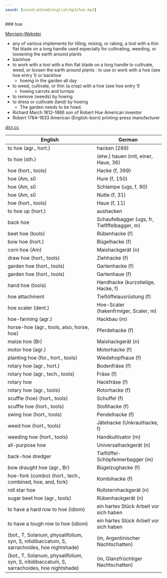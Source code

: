 ```yaml
---
sound: [sound:ankimd/english/mp3/hoe.mp3]
---
```


\### hoe

[Merriam-Webster](https://www.merriam-webster.com/dictionary/hoe)

- any of various implements for tilling, mixing, or raking, a tool with a thin flat blade on a long handle used especially for cultivating, weeding, or loosening the earth around plants
- backhoe
- to work with a tool with a thin flat blade on a long handle to cultivate, weed, or loosen the earth around plants : to use or work with a hoe (see hoe entry 1) or backhoe
    - hoeing in the garden all day
- to weed, cultivate, or thin (a crop) with a hoe (see hoe entry 1)
    - hoeing carrots and turnips
- to remove (weeds) by hoeing
- to dress or cultivate (land) by hoeing
    - The garden needs to be hoed.
- Richard March 1812–1886 son of Robert Hoe American inventor
- Robert 1784–1833 American (English-born) printing-press manufacturer

[dict.cc](https://www.dict.cc/hoe)

| English        | German       |
| -------------- | ------------ |
| to hoe (agr., hort.) | hacken (289) |
| to hoe (sth.) | (etw.) hauen (mit, einer, Haue, 36) |
| hoe (hort., tools) | Hacke (f, 399) |
| hoe (Am, sl) | Hure (f, 150) |
| hoe (Am, sl) | Schlampe (ugs, f, 90) |
| hoe (Am, sl) | Nutte (f, 31) |
| hoe (hort., tools) | Haue (f, 11) |
| to hoe up (hort.) | aushacken |
| back hoe | Schaufelbagger (ugs, fr, Tieflffelbagger, m) |
| beet hoe (tools) | Rübenhacke (f) |
| bow hoe (hort.) | Bügelhacke (f) |
| corn hoe (Am) | Maishackgerät (n) |
| draw hoe (hort., tools) | Ziehhacke (f) |
| garden hoe (hort., tools) | Gartenhacke (f) |
| garden hoe (hort., tools) | Gartenhaue (f) |
| hand hoe (tools) | Handhacke (kurzstielige, Hacke, f) |
| hoe attachment | Tieflöffelausrüstung (f) |
| hoe scaler (dent.) | Hoe-Scaler (hakenfrmiger, Scaler, m) |
| hoe-farming (agr.) | Hackbau (m) |
| horse-hoe (agr., tools, also, horse, hoe) | Pferdehacke (f) |
| maize hoe (Br) | Maishackgerät (n) |
| motor hoe (agr.) | Motorhacke (f) |
| planting hoe (for., hort., tools) | Wiedehopfhaue (f) |
| rotary hoe (agr., hort.) | Bodenfräse (f) |
| rotary hoe (agr., tech., tools) | Fräse (f) |
| rotary hoe | Hackfräse (f) |
| rotary hoe (agr., tools) | Rotorhacke (f) |
| scuffle (hoe) (hort., tools) | Schuffel (f) |
| scuffle hoe (hort., tools) | Stoßhacke (f) |
| swing hoe (hort., tools) | Pendelhacke (f) |
| weed hoe (hort., tools) | Jätehacke (Unkrauthacke, f) |
| weeding hoe (hort., tools) | Handkultivator (m) |
| all-purpose hoe | Universalhackgerät (n) |
| back-hoe dredger | Tieflöffel-Schöpfeimerbagger (m) |
| bow draught hoe (agr., Br) | Bügelzughacke (f) |
| hoe-fork (combo) (hort., tech., combined, hoe, and, fork) | Kombihacke (f) |
| roll star hoe | Rollsternhackgerät (n) |
| sugar beet hoe (agr., tools) | Rübenhackgerät (n) |
| to have a hard row to hoe (idiom) | ein hartes Stück Arbeit vor sich haben |
| to have a tough row to hoe (idiom) | ein hartes Stück Arbeit vor sich haben |
|  (bot., T, Solanum, physalifolium, syn, S, nitidibaccatum, S, sarrachoides, hoe nightshade) |  (m, Argentinischer Nachtschatten) |
|  (bot., T, Solanum, physalifolium, syn, S, nitidibaccatum, S, sarrachoides, hoe nightshade) |  (m, Glanzfrüchtiger Nachtschatten) |
